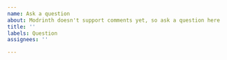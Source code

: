 ```yaml
---
name: Ask a question
about: Modrinth doesn't support comments yet, so ask a question here
title: ''
labels: Question
assignees: ''

---
```



